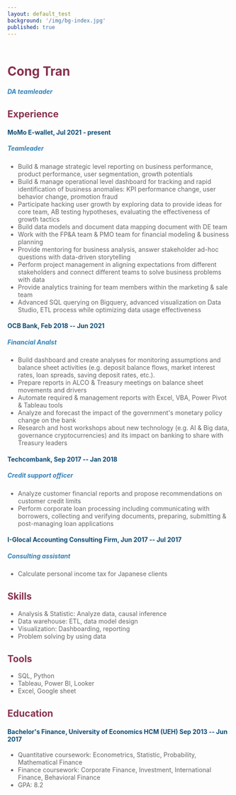 ```yaml
---
layout: default_test
background: '/img/bg-index.jpg'
published: true
---
```


<style>
	body {
	  color: #666; /* Màu chữ của văn bản trong phần body */
	}

	h1 {
	  color: #88304E;
	  margin-top: 60px; /* Độ lề trên đầu cho tiêu đề h1 */
	}

	h2 {
	  color: #88304E; /* Màu chữ của tiêu đề h2 */
	  margin-top: 30px;
	}

	h3 {
	  color: #0F4C75; /* Màu chữ của tiêu đề h3 */
	}

	h4 {
	  color: #0F4C75; /* Màu chữ của tiêu đề h3 */
	}

	h5 {
	  color: #3282B8; /* Màu chữ của tiêu đề h3 */
	}

	p {
	  color: #666; /* Màu chữ của đoạn văn bản thông thường */
	}

</style>



<!-- [Xem version màu sắc](/resume/) -->
<!-- https://github.com/mikepqr/resume.md/blob/main/resume.md?plain=1 -->
<!-- The (first) h1 will be used as the <title> of the HTML page -->
# Cong Tran
##### DA teamleader<br>
<!-- The paragraph after the h1 and ul and before the first h2 is optional. It
is intended to be used for a short summary. -->
<!-- A Passionate Data Analyst. -->

<!-- The unordered list immediately after the h1 will be formatted on a single
line. It is intended to be used for contact details -->
<!-- - <tranquangthanhcong@gmail.com>
- [tqthanhcong.github.io](http://tqthanhcong.github.io)
- Tp.HCM
 -->
## Experience


<!-- You have to wrap the "left" and "right" half of these headings in spans by
hand -->
#### <span>MoMo E-wallet, Jul 2021 - present</span>
##### <span>Teamleader</span>

- Build & manage strategic level reporting on business performance, product performance, user segmentation, growth potentials
- Build & manage operational level dashboard for tracking and rapid identification of business anomalies: KPI performance change, user behavior change, promotion fraud
- Participate hacking user growth by exploring data to provide ideas for core team, AB testing hypotheses, evaluating the effectiveness of growth tactics
- Build data models and document data mapping document with DE team
- Work with the FP&A team & PMO team for financial modeling & business planning
- Provide mentoring for business analysis, answer stakeholder ad-hoc questions with data-driven storytelling
- Perform project management in aligning expectations from different stakeholders and connect different teams to solve business problems with data
- Provide analytics training for team members within the marketing & sale team
- Advanced SQL querying on Bigquery, advanced visualization on Data Studio, ETL process while optimizing data usage effectiveness

#### <span>OCB Bank, Feb 2018 -- Jun 2021</span>
##### <span>Financial Analst</span>

- Build dashboard and create analyses for monitoring assumptions and balance sheet activities (e.g. deposit balance flows, market interest rates, loan spreads, saving deposit rates, etc.).
- Prepare reports in ALCO & Treasury meetings on balance sheet movements and drivers
- Automate required & management reports with Excel, VBA, Power Pivot & Tableau tools
- Analyze and forecast the impact of the government's monetary policy change on the bank
- Research and host workshops about new technology (e.g. AI & Big data, governance cryptocurrencies) and its impact on banking to share with Treasury leaders

#### <span>Techcombank, Sep 2017 -- Jan 2018</span>
##### <span>Credit support officer</span>

- Analyze customer financial reports and propose recommendations on customer credit limits
- Perform corporate loan processing including communicating with borrowers, collecting and verifying documents, preparing, submitting & post-managing loan applications

#### <span>I-Glocal Accounting Consulting Firm, Jun 2017 -- Jul 2017</span>
##### <span>Consulting assistant</span>

- Calculate personal income tax for Japanese clients


## Skills
- Analysis & Statistic: Analyze data, causal inference
- Data warehouse: ETL, data model design
- Visualization: Dashboarding, reporting
- Problem solving by using data

## Tools
- SQL, Python
- Tableau, Power BI, Looker
- Excel, Google sheet

## Education
#### <span>Bachelor's Finance, University of Economics HCM (UEH)</span> <span>Sep 2013 -- Jun 2017</span>
- Quantitative coursework: Econometrics, Statistic, Probability, Mathematical Finance
- Finance coursework: Corporate Finance, Investment, International Finance, Behavioral Finance
- GPA: 8.2
